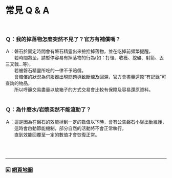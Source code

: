 # 常見 Q & A

<br>

### Ｑ：我的掉落物怎麼突然不見了？官方有補償嗎？  
Ａ：磐石於固定時間會有磐石精靈出來撿拾掉落物，並在吃掉前頻繁提醒，<br>
　　若時間將至，請暫停容易有掉落物的行為(如：打怪、收穫、挖礦、射箭、丟三叉戟…等)，<br>
　　若被磐石精靈所吃的一律不予賠償。<br>
　　會賠償的狀況為伺服器出現問題導致斷線及回溯，官方會盡量還原“有記錄”可查詢的物品，<br>
　　所以呼籲交易盡量以放箱子的方式交易會比較有保障及容易還原資料。
<br>
<br>
### Ｑ：為什麼水/岩漿突然不能流動了？
Ａ：這是因為在磐石的效能掉到一定的數值以下時，會有公告磐石小隊出動維護，<br>
　　這時會啟動節能機制，部分自然的活動將不會正常執行，<br>
　　直到效能回覆至一定的數值才會恢復正常。
<br>
<br>
<br>
<br>

------

### 回 [網頁地圖](https://rock-mc.github.io/sitemap/)  
